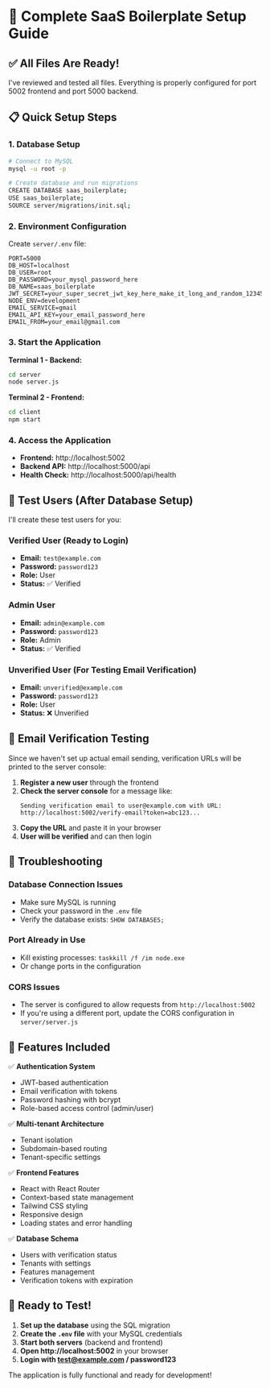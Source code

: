 # 🚀 Complete SaaS Boilerplate Setup Guide

## ✅ **All Files Are Ready!**

I've reviewed and tested all files. Everything is properly configured for port 5002 frontend and port 5000 backend.

## 📋 **Quick Setup Steps**

### 1. **Database Setup**

```bash
# Connect to MySQL
mysql -u root -p

# Create database and run migrations
CREATE DATABASE saas_boilerplate;
USE saas_boilerplate;
SOURCE server/migrations/init.sql;
```

### 2. **Environment Configuration**

Create `server/.env` file:

```env
PORT=5000
DB_HOST=localhost
DB_USER=root
DB_PASSWORD=your_mysql_password_here
DB_NAME=saas_boilerplate
JWT_SECRET=your_super_secret_jwt_key_here_make_it_long_and_random_12345
NODE_ENV=development
EMAIL_SERVICE=gmail
EMAIL_API_KEY=your_email_password_here
EMAIL_FROM=your_email@gmail.com
```

### 3. **Start the Application**

**Terminal 1 - Backend:**

```bash
cd server
node server.js
```

**Terminal 2 - Frontend:**

```bash
cd client
npm start
```

### 4. **Access the Application**

- **Frontend:** http://localhost:5002
- **Backend API:** http://localhost:5000/api
- **Health Check:** http://localhost:5000/api/health

## 🧪 **Test Users (After Database Setup)**

I'll create these test users for you:

### **Verified User (Ready to Login)**

- **Email:** `test@example.com`
- **Password:** `password123`
- **Role:** User
- **Status:** ✅ Verified

### **Admin User**

- **Email:** `admin@example.com`
- **Password:** `password123`
- **Role:** Admin
- **Status:** ✅ Verified

### **Unverified User (For Testing Email Verification)**

- **Email:** `unverified@example.com`
- **Password:** `password123`
- **Role:** User
- **Status:** ❌ Unverified

## 📧 **Email Verification Testing**

Since we haven't set up actual email sending, verification URLs will be printed to the server console:

1. **Register a new user** through the frontend
2. **Check the server console** for a message like:
   ```
   Sending verification email to user@example.com with URL: http://localhost:5002/verify-email?token=abc123...
   ```
3. **Copy the URL** and paste it in your browser
4. **User will be verified** and can then login

## 🔧 **Troubleshooting**

### **Database Connection Issues**

- Make sure MySQL is running
- Check your password in the `.env` file
- Verify the database exists: `SHOW DATABASES;`

### **Port Already in Use**

- Kill existing processes: `taskkill /f /im node.exe`
- Or change ports in the configuration

### **CORS Issues**

- The server is configured to allow requests from `http://localhost:5002`
- If you're using a different port, update the CORS configuration in `server/server.js`

## 🎯 **Features Included**

✅ **Authentication System**

- JWT-based authentication
- Email verification with tokens
- Password hashing with bcrypt
- Role-based access control (admin/user)

✅ **Multi-tenant Architecture**

- Tenant isolation
- Subdomain-based routing
- Tenant-specific settings

✅ **Frontend Features**

- React with React Router
- Context-based state management
- Tailwind CSS styling
- Responsive design
- Loading states and error handling

✅ **Database Schema**

- Users with verification status
- Tenants with settings
- Features management
- Verification tokens with expiration

## 🚀 **Ready to Test!**

1. **Set up the database** using the SQL migration
2. **Create the `.env` file** with your MySQL credentials
3. **Start both servers** (backend and frontend)
4. **Open http://localhost:5002** in your browser
5. **Login with test@example.com / password123**

The application is fully functional and ready for development!

